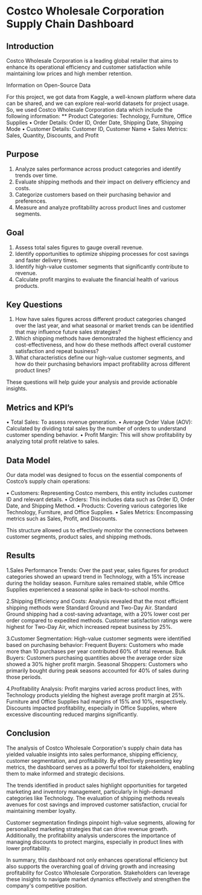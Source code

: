 # Costco Wholesale Corporation Supply Chain Dashboard


## Introduction

Costco Wholesale Corporation is a leading global retailer that aims to enhance its operational efficiency and customer satisfaction while maintaining low prices and high member retention. 

Information on Open-Source Data

For this project, we got data from Kaggle, a well-known platform where data can be shared, and we can explore real-world datasets for project usage. So, we used Costco Wholesale Corporation data which include the following information: 
** Product Categories: Technology, Furniture, Office Supplies
•	Order Details: Order ID, Order Date, Shipping Date, Shipping Mode
•	Customer Details: Customer ID, Customer Name
•	Sales Metrics: Sales, Quantity, Discounts, and Profit


## Purpose 

1.	Analyze sales performance across product categories and identify trends over time.
2.	Evaluate shipping methods and their impact on delivery efficiency and costs.
3.	Categorize customers based on their purchasing behavior and preferences.
4.	Measure and analyze profitability across product lines and customer segments.

## Goal

1.	Assess total sales figures to gauge overall revenue.
2.	Identify opportunities to optimize shipping processes for cost savings and faster delivery times.
3.	Identify high-value customer segments that significantly contribute to revenue.
4.	Calculate profit margins to evaluate the financial health of various products.

## Key Questions

1.	How have sales figures across different product categories changed over the last year, and what seasonal or market trends can be identified that may influence future sales strategies?
2.	Which shipping methods have demonstrated the highest efficiency and cost-effectiveness, and how do these methods affect overall customer satisfaction and repeat business?
3.	What characteristics define our high-value customer segments, and how do their purchasing behaviors impact profitability across different product lines?

These questions will help guide your analysis and provide actionable insights.

## Metrics and KPI’s

•	Total Sales: To assess revenue generation.
•	Average Order Value (AOV): Calculated by dividing total sales by 
                  the number of orders to understand customer spending behavior. 
•	Profit Margin: This will show profitability by analyzing total profit relative to sales. 



## Data Model

Our data model was designed to focus on the essential components of Costco’s supply chain operations:

•	Customers: Representing Costco members, this entity includes customer ID and relevant details.
•	Orders: This includes data such as Order ID, Order Date, and Shipping Method.
•	Products: Covering various categories like Technology, Furniture, and Office Supplies.
•	Sales Metrics: Encompassing metrics such as Sales, Profit, and Discounts.

This structure allowed us to effectively monitor the connections between customer segments, product sales, and shipping methods.


## Results

1.Sales Performance Trends:
Over the past year, sales figures for product categories showed an upward trend in Technology, with a 15% increase during the holiday season. Furniture sales remained stable, while Office Supplies experienced a seasonal spike in back-to-school months.

2.Shipping Efficiency and Costs:
Analysis revealed that the most efficient shipping methods were Standard Ground and Two-Day Air. Standard Ground shipping had a cost-saving advantage, with a 20% lower cost per order compared to expedited methods. Customer satisfaction ratings were highest for Two-Day Air, which increased repeat business by 25%.

3.Customer Segmentation:
High-value customer segments were identified based on purchasing behavior: 
Frequent Buyers: Customers who made more than 10 purchases per year contributed 60% of total revenue.
Bulk Buyers: Customers purchasing quantities above the average order size showed a 30% higher profit margin.
Seasonal Shoppers: Customers who primarily bought during peak seasons accounted for 40% of sales during those periods.

4.Profitability Analysis:
Profit margins varied across product lines, with Technology products yielding the highest average profit margin at 25%. Furniture and Office Supplies had margins of 15% and 10%, respectively. Discounts impacted profitability, especially in Office Supplies, where excessive discounting reduced margins significantly.


## Conclusion

The analysis of Costco Wholesale Corporation's supply chain data has yielded valuable insights into sales performance, shipping efficiency, customer segmentation, and profitability. By effectively presenting key metrics, the dashboard serves as a powerful tool for stakeholders, enabling them to make informed and strategic decisions.

The trends identified in product sales highlight opportunities for targeted marketing and inventory management, particularly in high-demand categories like Technology. The evaluation of shipping methods reveals avenues for cost savings and improved customer satisfaction, crucial for maintaining member loyalty.

Customer segmentation findings pinpoint high-value segments, allowing for personalized marketing strategies that can drive revenue growth. Additionally, the profitability analysis underscores the importance of managing discounts to protect margins, especially in product lines with lower profitability.

In summary, this dashboard not only enhances operational efficiency but also supports the overarching goal of driving growth and increasing profitability for Costco Wholesale Corporation. Stakeholders can leverage these insights to navigate market dynamics effectively and strengthen the company's competitive position.

